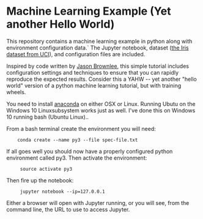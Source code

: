 # Machine Learning Example (Yet another Hello World)

This repository contains a machine learning example in python along with environment configuration data.` The Jupyter notebook, dataset (<a href="https://archive.ics.uci.edu/ml/datasets/Iris/" target="_blank">the Iris dataset from UCI</a>), and configuration files are included.

Inspired by code written by <a href="https://github.com/srmward/ml-python-iris-tutorial" target="_blank">Jason Brownlee</a>, this simple tutorial includes configuration settings and techniques to ensure that you can rapidly reproduce the expected results.  Consider this a YAHW -- yet another "hello world" version of a python machine learning tutorial, but with training wheels.

You need to install <a href="https://www.anaconda.com/download/" target="_blank">anaconda</a> on either OSX or Linux.  Running Ubutu on the Windows 10 Linuxsubsystem works just as well. I've done this on Windows 10 running bash (Ubuntu Linux)..

From a bash terminal create the environment you will need:

```
    conda create --name py3 --file spec-file.txt 
```


If all goes well you should now have a properly configured python environment called py3.  Then activate the environment:
    
```
     source activate py3
```


Then fire up the notebook:


```
     jupyter notebook --ip=127.0.0.1
```

Either a browser will open with Jupyter running, or you will see, from the command line, the URL to use to access Jupyter.  
